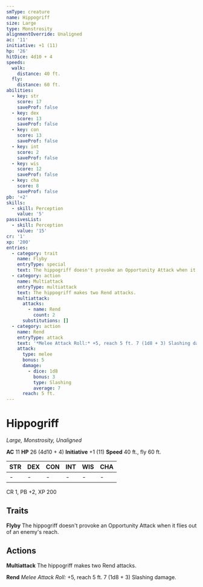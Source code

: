 ```yaml
---
smType: creature
name: Hippogriff
size: Large
type: Monstrosity
alignmentOverride: Unaligned
ac: '11'
initiative: +1 (11)
hp: '26'
hitDice: 4d10 + 4
speeds:
  walk:
    distance: 40 ft.
  fly:
    distance: 60 ft.
abilities:
  - key: str
    score: 17
    saveProf: false
  - key: dex
    score: 13
    saveProf: false
  - key: con
    score: 13
    saveProf: false
  - key: int
    score: 2
    saveProf: false
  - key: wis
    score: 12
    saveProf: false
  - key: cha
    score: 8
    saveProf: false
pb: '+2'
skills:
  - skill: Perception
    value: '5'
passivesList:
  - skill: Perception
    value: '15'
cr: '1'
xp: '200'
entries:
  - category: trait
    name: Flyby
    entryType: special
    text: The hippogriff doesn't provoke an Opportunity Attack when it flies out of an enemy's reach.
  - category: action
    name: Multiattack
    entryType: multiattack
    text: The hippogriff makes two Rend attacks.
    multiattack:
      attacks:
        - name: Rend
          count: 2
      substitutions: []
  - category: action
    name: Rend
    entryType: attack
    text: '*Melee Attack Roll:* +5, reach 5 ft. 7 (1d8 + 3) Slashing damage.'
    attack:
      type: melee
      bonus: 5
      damage:
        - dice: 1d8
          bonus: 3
          type: Slashing
          average: 7
      reach: 5 ft.
---
```


# Hippogriff
*Large, Monstrosity, Unaligned*

**AC** 11
**HP** 26 (4d10 + 4)
**Initiative** +1 (11)
**Speed** 40 ft., fly 60 ft.

| STR | DEX | CON | INT | WIS | CHA |
| --- | --- | --- | --- | --- | --- |
| - | - | - | - | - | - |

CR 1, PB +2, XP 200

## Traits

**Flyby**
The hippogriff doesn't provoke an Opportunity Attack when it flies out of an enemy's reach.

## Actions

**Multiattack**
The hippogriff makes two Rend attacks.

**Rend**
*Melee Attack Roll:* +5, reach 5 ft. 7 (1d8 + 3) Slashing damage.
